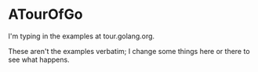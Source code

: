 ATourOfGo
=========

I'm typing in the examples at tour.golang.org.

These aren't the examples verbatim; I change some things here or there to see
what happens.
